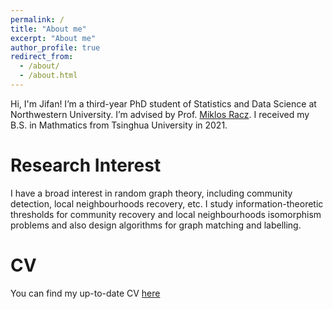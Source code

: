 ```yaml
---
permalink: /
title: "About me"
excerpt: "About me"
author_profile: true
redirect_from: 
  - /about/
  - /about.html
---
```


Hi, I'm Jifan!
I’m a third-year PhD student of Statistics and Data Science at Northwestern University. I’m advised by Prof. [Miklos Racz](https://racz.statistics.northwestern.edu/). I received my B.S. in Mathmatics from Tsinghua University in 2021. 

Research Interest
======

I have a broad interest in random graph theory, including community detection, local neighbourhoods recovery, etc.  I study information-theoretic thresholds for community recovery and local neighbourhoods isomorphism problems and also design algorithms for graph matching and labelling.


CV
======
You can find my up-to-date CV [here]() 





